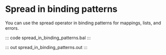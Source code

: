 # Spread in binding patterns

You can use the spread operator in binding patterns for mappings, lists, and errors.

::: code spread_in_binding_patterns.bal :::

::: out spread_in_binding_patterns.out :::
